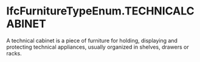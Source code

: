 IfcFurnitureTypeEnum.TECHNICALCABINET
=====================================
A technical cabinet is a piece of furniture for holding, displaying and
protecting technical appliances, usually organized in shelves, drawers or
racks.



